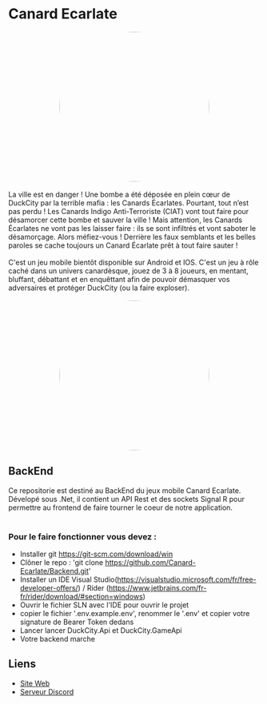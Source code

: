# Canard Ecarlate
<center><img src="https://canardecarlate.fr/images/Canard-col-vert.png" style="border-radius: 50%; width: 300px"></center>
<br>
La ville est en danger ! 
Une bombe a été déposée en plein cœur de DuckCity par la terrible mafia : les Canards Écarlates. 
Pourtant, tout n’est pas perdu ! Les Canards Indigo Anti-Terroriste (CIAT) vont tout faire pour désamorcer cette bombe et sauver la ville !
Mais attention, les Canards Écarlates ne vont pas les laisser faire : ils se sont infiltrés et vont saboter le désamorçage.
Alors méfiez-vous ! Derrière les faux semblants et les belles paroles se cache toujours un Canard Écarlate prêt à tout faire sauter !
<br><br>
C'est un jeu mobile bientôt disponible sur Android et IOS. C'est un jeu à rôle caché dans un univers canardèsque, jouez de 3 à 8 joueurs, en mentant, bluffant, débattant et en enquêttant afin de pouvoir démasquer vos adversaires et protéger DuckCity (ou la faire exploser).
<br><br>
<center><img src="https://canardecarlate.fr/images/Canard-blanc.png" style="border-radius: 50%; width: 300px;"></center>

## BackEnd
Ce repositorie est destiné au BackEnd du jeux mobile Canard Ecarlate. Dévelopé sous .Net, il contient un API Rest et des sockets Signal R pour permettre au frontend de faire tourner le coeur de notre application.
<br><br>
### Pour le faire fonctionner vous devez :
  - Installer git https://git-scm.com/download/win
  - Clôner le repo : 'git clone https://github.com/Canard-Ecarlate/Backend.git'
  - Installer un IDE Visual Studio(https://visualstudio.microsoft.com/fr/free-developer-offers/) / Rider (https://www.jetbrains.com/fr-fr/rider/download/#section=windows)
  - Ouvrir le fichier SLN avec l'IDE pour ouvrir le projet
  - copier le fichier '.env.example.env', renommer le '.env' et copier votre signature de Bearer Token dedans
  - Lancer lancer DuckCity.Api et DuckCity.GameApi
  - Votre backend marche


## Liens
  - [Site Web](https://canardecarlate.fr/)
  - [Serveur Discord](https://discord.gg/zxDmZPH6Nv)

